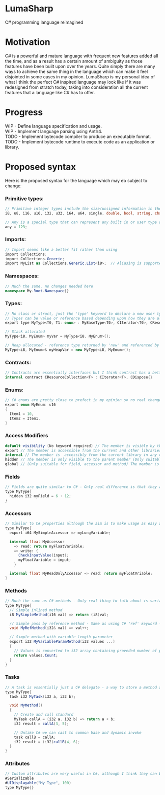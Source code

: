 # LumaSharp
C# programming language reimagined

# Motivation
C# is a powerful and mature language with frequent new features added all the time, and as a result has a certain amount of ambiguity as those features have been built upon over the years. Quite simply there are many ways to achieve the same thing in the language which can make it feel disjointed in some cases in my opinion. LumaSharp is my personal idea of what I think the perfect C# inspired language may look like if it was redesigned from stratch today, taking into consideration all the current features that a language like C# has to offer.

# Progress
WIP - Define language specification and usage.  
WIP - Implement language parsing using Antlr4.  
TODO - Implement bytecode compiler to produce an executable format.  
TODO - Implement bytecode runtime to execute code as an application or library.  

# Proposed syntax
Here is the proposed syntax for the language which may eb subject to change:

### Primitive types:
```cs
// Primitive integer types include the size/unsigned information in the name to easily understand how it is represented in memory
i8, u8, i16, u16, i32, u32, i64, u64, single, double, bool, string, char

// Any is a special type that can represent any built in or user type as a common base - Similar to C# object keyword - Leads to allocation on the heap same as c#
any = 123;
```

### Imports:
```cs
// Import seems like a better fit rather than using
import Collections;
import Collections.Generic;
import MyList as Collections.Generic.List<i8>;  // Aliasing is supported
```

### Namespaces:
```cs
// Much the same, no changes needed here
namespace My.Root.Namespace{}
```
### Types:
```cs
// No class or struct, just the 'type' keyword to declare a new user type with support for generics, inheritance, and multiple contract implementation.
// Types can be value or reference based depending upon how they are allocated
export type MyType<T0, T1: enum> : MyBaseType<T0>, CIterator<T0>, CResource{}

// Stack allocated
MyType<i8, MyEnum> myVar = MyType<i8, MyEnum>();

// Heap allocated - reference type returned by 'new' and referenced by '&'
MyType<i8, MyEnum>& myHeapVar = new MyType<i8, MyEnum>();
```

### Contracts:
```cs
// Contracts are essentially interfaces but I think contract has a better meaning in such a case
internal contract CResourceCollection<T> : CIterator<T>, CDispose{}
```

### Enums:
```cs
// C# enums are pretty close to prefect in my opinion so no real changes here
export enum MyEnum: u16
{
  Item1 = 10,
  Item2 = Item1,
}
```

### Access Modifiers
```cs
default visibility (No keyword required) // The member is visible by the current and all derived members - Same as C# protected
export // The member is accessible from the current and other libraries: IE. the type visiblity is exported. Same as C# public
internal // The member is  accessibly from the current library in any context, but not from external libraries - Same as C# internal
hidden // The member is only visible to the parent member (Only suitable for nested members) - Same as C# private
global // (Only suitable for field, accessor and method) The member is globally accessible via the type qualifier - Same as C# static
```

### Fields
```cs
// Fields are quite similar to C# - Only real difference is that they are automatically accessible to all derived types unless the 'hidden' access modifier is used
type MyType{
  hidden i32 myField = 6 + 12;
}
```

### Accessors
```cs
// Similar to C# properties although the aim is to make usage as easy as possible with only 2 possible usages - C# has too many variations for my liking
type MyType{
  export i64 MySimpleAccessor => myLongVariable;

  internal float MyAccessor
    => read: return myFloatVariable;
    => write: {
      CheckInputValue(input);
      myFloatVariable = input;
    }

  internal float MyReadOnlyAccessor => read: return myFloatVriable;
}
```

### Methods
```cs
// Much the same as C# methods - Only real thing to talk about is variable size parameters lists
type MyType{
  // Simple inlined method
  i8 MySimpleMethod(i16 val) => return (i8)val;

  // Simple pass by reference method - Same as using C# 'ref' keyword - but should also be used instead of 'in' and 'out'
  void MyRefMethod(i32& val) => val++;

  // Simple method with variable length parameter
  export i32 MyVariableParamMethod(i32 values ...)
  {
    // Values is converted to i32 array containing proveded number of parameters
    return values.Count;
  }
}
```

### Tasks
```cs
// A task is essentially just a C# delegate - a way to store a method as a variable to be invoked at a later time
type MyType{
  task i32 MyTask(i32 a, i32 b);

  void MyMethod()
  {
    // Create and call standard
    MyTask callA = (i32 a, i32 b) => return a + b;
    i32 result = callA(3, 5);

    // Unlike C# we can cast to common base and dynamic invoke
    task callB = callA;
    i32 result = (i32)callB(4, 6);
  }
}
```

### Attributes
```cs
// Custom attributes are very useful in C#, although I think they can be improved slightly using a hash tag type syntax
#Serializable
#UIDisplayable("My Type", 100)
type MyType{}
```
